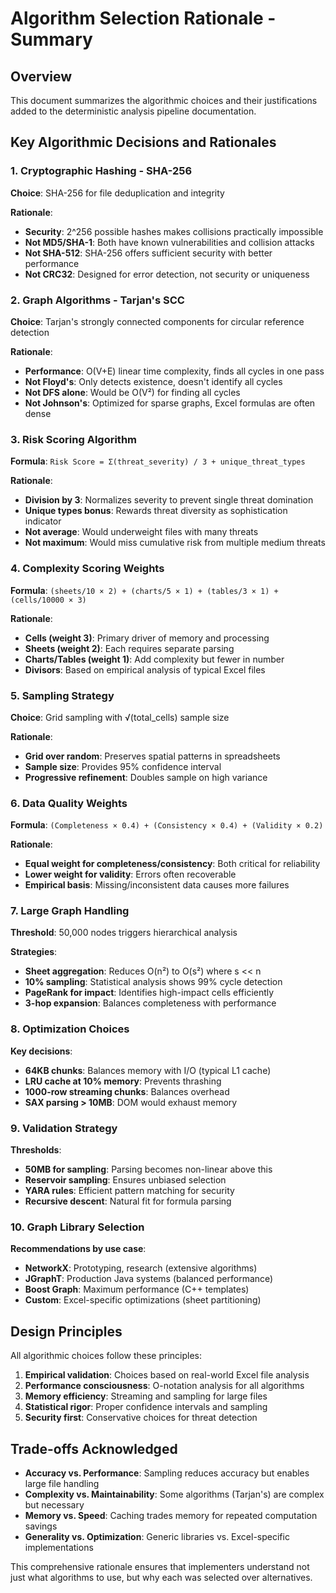 # Algorithm Selection Rationale - Summary

## Overview

This document summarizes the algorithmic choices and their justifications added to the deterministic analysis pipeline documentation.

## Key Algorithmic Decisions and Rationales

### 1. Cryptographic Hashing - SHA-256

**Choice**: SHA-256 for file deduplication and integrity

**Rationale**:

- **Security**: 2^256 possible hashes makes collisions practically impossible
- **Not MD5/SHA-1**: Both have known vulnerabilities and collision attacks
- **Not SHA-512**: SHA-256 offers sufficient security with better performance
- **Not CRC32**: Designed for error detection, not security or uniqueness

### 2. Graph Algorithms - Tarjan's SCC

**Choice**: Tarjan's strongly connected components for circular reference detection

**Rationale**:

- **Performance**: O(V+E) linear time complexity, finds all cycles in one pass
- **Not Floyd's**: Only detects existence, doesn't identify all cycles
- **Not DFS alone**: Would be O(V²) for finding all cycles
- **Not Johnson's**: Optimized for sparse graphs, Excel formulas are often dense

### 3. Risk Scoring Algorithm

**Formula**: `Risk Score = Σ(threat_severity) / 3 + unique_threat_types`

**Rationale**:

- **Division by 3**: Normalizes severity to prevent single threat domination
- **Unique types bonus**: Rewards threat diversity as sophistication indicator
- **Not average**: Would underweight files with many threats
- **Not maximum**: Would miss cumulative risk from multiple medium threats

### 4. Complexity Scoring Weights

**Formula**: `(sheets/10 × 2) + (charts/5 × 1) + (tables/3 × 1) + (cells/10000 × 3)`

**Rationale**:

- **Cells (weight 3)**: Primary driver of memory and processing
- **Sheets (weight 2)**: Each requires separate parsing
- **Charts/Tables (weight 1)**: Add complexity but fewer in number
- **Divisors**: Based on empirical analysis of typical Excel files

### 5. Sampling Strategy

**Choice**: Grid sampling with √(total_cells) sample size

**Rationale**:

- **Grid over random**: Preserves spatial patterns in spreadsheets
- **Sample size**: Provides 95% confidence interval
- **Progressive refinement**: Doubles sample on high variance

### 6. Data Quality Weights

**Formula**: `(Completeness × 0.4) + (Consistency × 0.4) + (Validity × 0.2)`

**Rationale**:

- **Equal weight for completeness/consistency**: Both critical for reliability
- **Lower weight for validity**: Errors often recoverable
- **Empirical basis**: Missing/inconsistent data causes more failures

### 7. Large Graph Handling

**Threshold**: 50,000 nodes triggers hierarchical analysis

**Strategies**:

- **Sheet aggregation**: Reduces O(n²) to O(s²) where s \<< n
- **10% sampling**: Statistical analysis shows 99% cycle detection
- **PageRank for impact**: Identifies high-impact cells efficiently
- **3-hop expansion**: Balances completeness with performance

### 8. Optimization Choices

**Key decisions**:

- **64KB chunks**: Balances memory with I/O (typical L1 cache)
- **LRU cache at 10% memory**: Prevents thrashing
- **1000-row streaming chunks**: Balances overhead
- **SAX parsing > 10MB**: DOM would exhaust memory

### 9. Validation Strategy

**Thresholds**:

- **50MB for sampling**: Parsing becomes non-linear above this
- **Reservoir sampling**: Ensures unbiased selection
- **YARA rules**: Efficient pattern matching for security
- **Recursive descent**: Natural fit for formula parsing

### 10. Graph Library Selection

**Recommendations by use case**:

- **NetworkX**: Prototyping, research (extensive algorithms)
- **JGraphT**: Production Java systems (balanced performance)
- **Boost Graph**: Maximum performance (C++ templates)
- **Custom**: Excel-specific optimizations (sheet partitioning)

## Design Principles

All algorithmic choices follow these principles:

1. **Empirical validation**: Choices based on real-world Excel file analysis
1. **Performance consciousness**: O-notation analysis for all algorithms
1. **Memory efficiency**: Streaming and sampling for large files
1. **Statistical rigor**: Proper confidence intervals and sampling
1. **Security first**: Conservative choices for threat detection

## Trade-offs Acknowledged

- **Accuracy vs. Performance**: Sampling reduces accuracy but enables large file handling
- **Complexity vs. Maintainability**: Some algorithms (Tarjan's) are complex but necessary
- **Memory vs. Speed**: Caching trades memory for repeated computation savings
- **Generality vs. Optimization**: Generic libraries vs. Excel-specific implementations

This comprehensive rationale ensures that implementers understand not just what algorithms to use, but why each was selected over alternatives.
